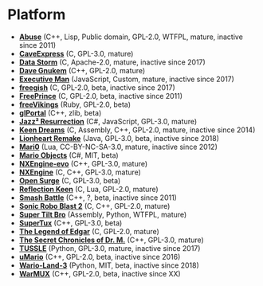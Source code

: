[comment]: # (autogenerated content, do not edit)
# Platform

- **[Abuse](abuse.md)** (C++, Lisp, Public domain, GPL-2.0, WTFPL, mature, inactive since 2011)
- **[CaveExpress](caveexpress.md)** (C, GPL-3.0, mature)
- **[Data Storm](data_storm.md)** (C, Apache-2.0, mature, inactive since 2017)
- **[Dave Gnukem](dave_gnukem.md)** (C++, GPL-2.0, mature)
- **[Executive Man](executive_man.md)** (JavaScript, Custom, mature, inactive since 2017)
- **[freegish](freegish.md)** (C, GPL-2.0, beta, inactive since 2017)
- **[FreePrince](freeprince.md)** (C, GPL-2.0, beta, inactive since 2011)
- **[freeVikings](freevikings.md)** (Ruby, GPL-2.0, beta)
- **[glPortal](glportal.md)** (C++, zlib, beta)
- **[Jazz² Resurrection](jazz_resurrection.md)** (C#, JavaScript, GPL-3.0, mature)
- **[Keen Dreams](keen_dreams.md)** (C, Assembly, C++, GPL-2.0, mature, inactive since 2014)
- **[Lionheart Remake](lionheart_remake.md)** (Java, GPL-3.0, beta, inactive since 2018)
- **[Mari0](mari0.md)** (Lua, CC-BY-NC-SA-3.0, mature, inactive since 2012)
- **[Mario Objects](mario_objects.md)** (C#, MIT, beta)
- **[NXEngine-evo](nxengine-evo.md)** (C++, GPL-3.0, mature)
- **[NXEngine](nxengine.md)** (C, C++, GPL-3.0, mature)
- **[Open Surge](open_surge.md)** (C, GPL-3.0, beta)
- **[Reflection Keen](reflection_keen.md)** (C, Lua, GPL-2.0, mature)
- **[Smash Battle](smash_battle.md)** (C++, ?, beta, inactive since 2011)
- **[Sonic Robo Blast 2](sonic_robo_blast_2.md)** (C, C++, GPL-2.0, mature)
- **[Super Tilt Bro](super_tilt_bro.md)** (Assembly, Python, WTFPL, mature)
- **[SuperTux](supertux.md)** (C++, GPL-3.0, beta)
- **[The Legend of Edgar](the_legend_of_edgar.md)** (C, GPL-2.0, mature)
- **[The Secret Chronicles of Dr. M.](the_secret_chronicles_of_dr_m.md)** (C++, GPL-3.0, mature)
- **[TUSSLE](tussle.md)** (Python, GPL-3.0, mature, inactive since 2017)
- **[uMario](umario.md)** (C++, GPL-2.0, beta, inactive since 2016)
- **[Wario-Land-3](wario-land-3.md)** (Python, MIT, beta, inactive since 2018)
- **[WarMUX](warmux.md)** (C++, GPL-2.0, beta, inactive since XX)